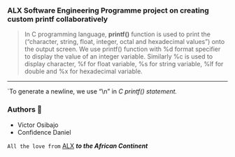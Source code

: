 ### ALX Software Engineering Programme project on creating custom printf collaboratively

>In C programming language, **printf()** function is used to print the (“character, string, float, integer, octal and hexadecimal values”) onto the output screen.
>We use printf() function with %d format specifier to display the value of an integer variable.
>Similarly %c is used to display character, %f for float variable, %s for string variable, %lf for double and %x for hexadecimal variable.

---

`To generate a newline, we use “\n” in _C printf() statement._

### Authors :rocket:
- Victor Osibajo
- Confidence Daniel

`All the love from` [ALX](https://www.alxafrica.com/) ***to the African Continent***

